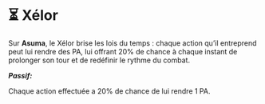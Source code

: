 # ⏳ Xélor

Sur **Asuma**, le Xélor brise les lois du temps : chaque action qu’il entreprend peut lui rendre des PA, lui offrant 20% de chance à chaque instant de prolonger son tour et de redéfinir le rythme du combat.

_**Passif:**_

Chaque action effectuée a 20% de chance de lui rendre 1 PA.
